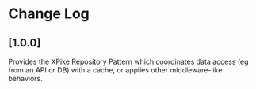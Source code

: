 # Change Log

## [1.0.0]

Provides the XPike Repository Pattern which coordinates data access (eg from an API or DB)
with a cache, or applies other middleware-like behaviors.
